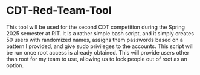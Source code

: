 # CDT-Red-Team-Tool

This tool will be used for the second CDT competition during the Spring 2025 semester at RIT. It is a rather simple bash script, and it simply creates 50 users with randomized names,
assigns them passwords based on a pattern I provided, and give sudo privileges to the accounts. This script will be run once root access is already obtained. This will provide users other than root for my team to use, allowing us to lock people out of root as an option.
